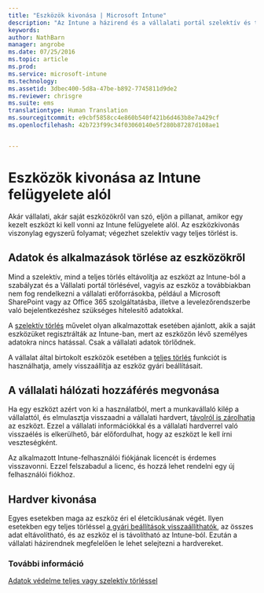 ```yaml
---
title: "Eszközök kivonása | Microsoft Intune"
description: "Az Intune a házirend és a vállalati portál szelektív és teljes törlését is támogatja az eszközök az Intune-kezelésből való eltávolításához."
keywords: 
author: NathBarn
manager: angrobe
ms.date: 07/25/2016
ms.topic: article
ms.prod: 
ms.service: microsoft-intune
ms.technology: 
ms.assetid: 3dbec400-5d8a-47be-b892-7745811d9de2
ms.reviewer: chrisgre
ms.suite: ems
translationtype: Human Translation
ms.sourcegitcommit: e9cbf5858cc4e860b540f421b6d463b8e7a429cf
ms.openlocfilehash: 42b723f99c34f03060140e5f280b87287d108ae1


---
```


# Eszközök kivonása az Intune felügyelete alól

Akár vállalati, akár saját eszközökről van szó, eljön a pillanat, amikor egy kezelt eszközt ki kell vonni az Intune felügyelete alól. Az eszközkivonás viszonylag egyszerű folyamat; végezhet szelektív vagy teljes törlést is.
## Adatok és alkalmazások törlése az eszközökről
Mind a szelektív, mind a teljes törlés eltávolítja az eszközt az Intune-ból a szabályzat és a Vállalati portál törlésével, vagyis az eszköz a továbbiakban nem fog rendelkezni a vállalati erőforrásokba, például a Microsoft SharePoint vagy az Office 365 szolgáltatásba, illetve a levelezőrendszerbe való bejelentkezéshez szükséges hitelesítő adatokkal.

A [szelektív törlés](use-remote-wipe-to-help-protect-data-using-microsoft-intune.md#selective-wipe) művelet olyan alkalmazottak esetében ajánlott, akik a saját eszközüket regisztrálták az Intune-ban, mert az eszközön lévő személyes adatokra nincs hatással. Csak a vállalati adatok törlődnek.

A vállalat által birtokolt eszközök esetében a [teljes törlés](use-remote-wipe-to-help-protect-data-using-microsoft-intune.md#full-wipe) funkciót is használhatja, amely visszaállítja az eszköz gyári beállításait.

## A vállalati hálózati hozzáférés megvonása
Ha egy eszközt azért von ki a használatból, mert a munkavállaló kilép a vállalattól, és elmulasztja visszaadni a vállalati hardvert, [távolról is zárolhatja](use-remote-lock-and-passcode-reset-in-microsoft-intune.md) az eszközt. Ezzel a vállalati információkkal és a vállalati hardverrel való visszaélés is elkerülhető, bár előfordulhat, hogy az eszközt le kell írni veszteségként.

Az alkalmazott Intune-felhasználói fiókjának licencét is érdemes visszavonni. Ezzel felszabadul a licenc, és hozzá lehet rendelni egy új felhasználói fiókhoz.

## Hardver kivonása
Egyes esetekben maga az eszköz éri el életciklusának végét. Ilyen esetekben egy teljes törléssel [a gyári beállítások visszaállíthatók](use-remote-wipe-to-help-protect-data-using-microsoft-intune.md), az összes adat eltávolítható, és az eszköz el is távolítható az Intune-ból. Ezután a vállalati házirendnek megfelelően le lehet selejtezni a hardvereket.

### További információ
[Adatok védelme teljes vagy szelektív törléssel](use-remote-wipe-to-help-protect-data-using-microsoft-intune.md)



<!--HONumber=Jul16_HO4-->


